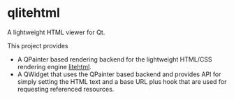 qlitehtml
=========

A lightweight HTML viewer for Qt.

This project provides

* A QPainter based rendering backend for the lightweight HTML/CSS rendering
  engine [litehtml].
* A QWidget that uses the QPainter based backend and provides API for simply
  setting the HTML text and a base URL plus hook that are used for requesting
  referenced resources.

[litehtml]: https://github.com/litehtml/litehtml

